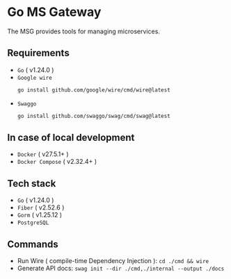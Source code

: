 # Go MS Gateway

The MSG provides tools for managing microservices.

## Requirements

* `Go` ( v1.24.0 )
* `Google wire`
  ```Bash
  go install github.com/google/wire/cmd/wire@latest
  ```
* `Swaggo`
  ```Bash
  go install github.com/swaggo/swag/cmd/swag@latest
  ```

## In case of local development

* `Docker` ( v27.5.1+ )
* `Docker Compose` ( v2.32.4+ )

## Tech stack

* `Go` ( v1.24.0 )
* `Fiber` ( v2.52.6 )
* `Gorm` ( v1.25.12 )
* `PostgreSQL`

## Commands

* Run Wire ( compile-time Dependency Injection ): `cd ./cmd && wire`
* Generate API docs: `swag init --dir ./cmd,./internal --output ./docs`
